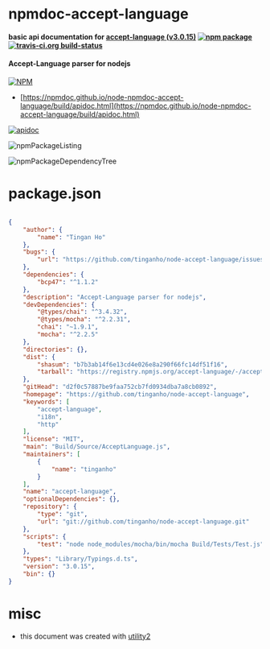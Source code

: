 # npmdoc-accept-language

#### basic api documentation for  [accept-language (v3.0.15)](https://github.com/tinganho/node-accept-language)  [![npm package](https://img.shields.io/npm/v/npmdoc-accept-language.svg?style=flat-square)](https://www.npmjs.org/package/npmdoc-accept-language) [![travis-ci.org build-status](https://api.travis-ci.org/npmdoc/node-npmdoc-accept-language.svg)](https://travis-ci.org/npmdoc/node-npmdoc-accept-language)

#### Accept-Language parser for nodejs

[![NPM](https://nodei.co/npm/accept-language.png?downloads=true&downloadRank=true&stars=true)](https://www.npmjs.com/package/accept-language)

- [https://npmdoc.github.io/node-npmdoc-accept-language/build/apidoc.html](https://npmdoc.github.io/node-npmdoc-accept-language/build/apidoc.html)

[![apidoc](https://npmdoc.github.io/node-npmdoc-accept-language/build/screenCapture.buildCi.browser.%252Ftmp%252Fbuild%252Fapidoc.html.png)](https://npmdoc.github.io/node-npmdoc-accept-language/build/apidoc.html)

![npmPackageListing](https://npmdoc.github.io/node-npmdoc-accept-language/build/screenCapture.npmPackageListing.svg)

![npmPackageDependencyTree](https://npmdoc.github.io/node-npmdoc-accept-language/build/screenCapture.npmPackageDependencyTree.svg)



# package.json

```json

{
    "author": {
        "name": "Tingan Ho"
    },
    "bugs": {
        "url": "https://github.com/tinganho/node-accept-language/issues"
    },
    "dependencies": {
        "bcp47": "^1.1.2"
    },
    "description": "Accept-Language parser for nodejs",
    "devDependencies": {
        "@types/chai": "^3.4.32",
        "@types/mocha": "^2.2.31",
        "chai": "~1.9.1",
        "mocha": "^2.2.5"
    },
    "directories": {},
    "dist": {
        "shasum": "b7b3ab14f6e13cd4e026e8a290f66fc14df51f16",
        "tarball": "https://registry.npmjs.org/accept-language/-/accept-language-3.0.15.tgz"
    },
    "gitHead": "d2f0c57887be9faa752cb7fd0934dba7a8cb0892",
    "homepage": "https://github.com/tinganho/node-accept-language",
    "keywords": [
        "accept-language",
        "i18n",
        "http"
    ],
    "license": "MIT",
    "main": "Build/Source/AcceptLanguage.js",
    "maintainers": [
        {
            "name": "tinganho"
        }
    ],
    "name": "accept-language",
    "optionalDependencies": {},
    "repository": {
        "type": "git",
        "url": "git://github.com/tinganho/node-accept-language.git"
    },
    "scripts": {
        "test": "node node_modules/mocha/bin/mocha Build/Tests/Test.js"
    },
    "types": "Library/Typings.d.ts",
    "version": "3.0.15",
    "bin": {}
}
```



# misc
- this document was created with [utility2](https://github.com/kaizhu256/node-utility2)
